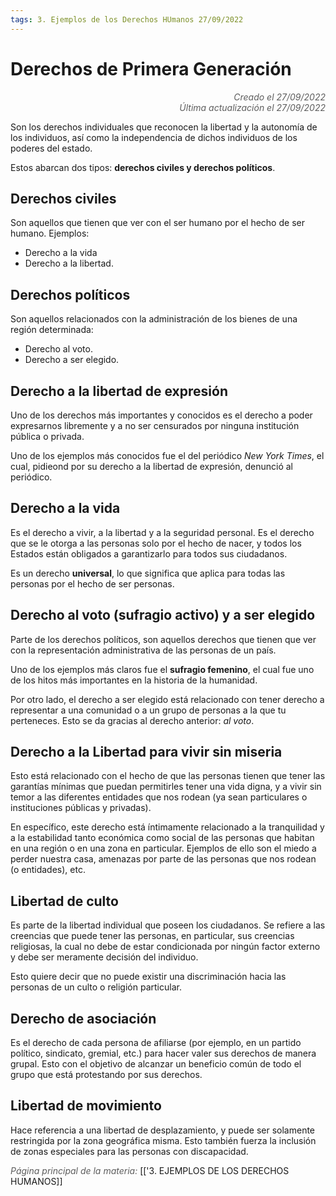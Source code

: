 ```yaml
---
tags: 3. Ejemplos de los Derechos HUmanos 27/09/2022
---
```


# Derechos de Primera Generación
<div style="text-align: right; opacity: 0.7; font-style: italic;">Creado el 27/09/2022</div>
<div style="text-align: right; opacity: 0.7; font-style: italic;">Última actualización el 27/09/2022</div>

Son los derechos individuales que reconocen la libertad y la autonomía de los individuos, así como la independencia de dichos individuos de los poderes del estado.

Estos abarcan dos tipos: **derechos civiles y derechos políticos**.

## Derechos civiles
Son aquellos que tienen que ver con el ser humano por el hecho de ser humano.
Ejemplos:
- Derecho a la vida
- Derecho a la libertad.

## Derechos políticos
Son aquellos relacionados con la administración de los bienes de una región determinada:
- Derecho al voto.
- Derecho a ser elegido.

## Derecho a la libertad de expresión
Uno de los derechos más importantes y conocidos es el derecho a poder expresarnos libremente y a no ser censurados por ninguna institución pública o privada.

Uno de los ejemplos más conocidos fue el del periódico *New York Times*, el cual, pidieond por su derecho a la libertad de expresión, denunció al periódico.

## Derecho a la vida
Es el derecho a vivir, a la libertad y a la seguridad personal. Es el derecho que se le otorga a las personas solo por el hecho de nacer, y todos los Estados están obligados a garantizarlo para todos sus ciudadanos.

Es un derecho **universal**, lo que significa que aplica para todas las personas por el hecho de ser personas.

## Derecho al voto (sufragio activo) y a ser elegido
Parte de los derechos políticos, son aquellos derechos que tienen que ver con la representación administrativa de las personas de un país.

Uno de los ejemplos más claros fue el **sufragio femenino**, el cual fue uno de los hitos más importantes en la historia de la humanidad.

Por otro lado, el derecho a ser elegido está relacionado con tener derecho a representar a una comunidad o a un grupo de personas a la que tu perteneces. Esto se da gracias al derecho anterior: *al voto*.

## Derecho a la Libertad para vivir sin miseria
Esto está relacionado con el hecho de que las personas tienen que tener las garantías mínimas que puedan permitirles tener una vida digna, y a vivir sin temor a las diferentes entidades que nos rodean (ya sean particulares o instituciones públicas y privadas).

En específico, este derecho está íntimamente relacionado a la tranquilidad y a la estabilidad tanto económica como social de las personas que habitan en una región o en una zona en particular. Ejemplos de ello son el miedo a perder nuestra casa, amenazas por parte de las personas que nos rodean (o entidades), etc.

## Libertad de culto
Es parte de la libertad individual que poseen los ciudadanos. Se refiere a las creencias que puede tener las personas, en particular, sus creencias religiosas, la cual no debe de estar condicionada por ningún factor externo y debe ser meramente decisión del individuo.

Esto quiere decir que no puede existir una discriminación hacia las personas de un culto o religión particular.

## Derecho de asociación
Es el derecho de cada persona de afiliarse (por ejemplo, en un partido político, sindicato, gremial, etc.) para hacer valer sus derechos de manera grupal. Esto con el objetivo de alcanzar un beneficio común de todo el grupo que está protestando por sus derechos.

## Libertad de movimiento
Hace referencia a una libertad de desplazamiento, y puede ser solamente restringida por la zona geográfica misma. Esto también fuerza la inclusión de zonas especiales para las personas con discapacidad.

<span style="opacity: 0.7; font-style: italic;">Página principal de la materia:</span> [['3. EJEMPLOS DE LOS DERECHOS HUMANOS]]